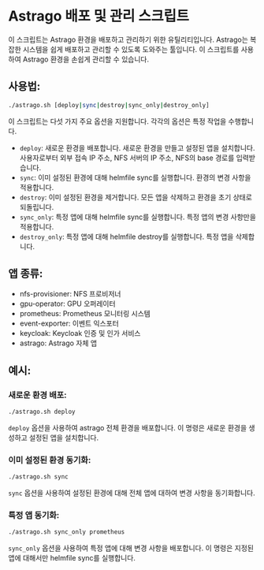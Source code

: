 # Astrago 배포 및 관리 스크립트

이 스크립트는 Astrago 환경을 배포하고 관리하기 위한 유틸리티입니다. Astrago는 복잡한 시스템을 쉽게 배포하고 관리할 수 있도록 도와주는 툴입니다. 이 스크립트를 사용하여 Astrago 환경을 손쉽게 관리할 수 있습니다.
## 사용법:

```bash
./astrago.sh [deploy|sync|destroy|sync_only|destroy_only]
```

이 스크립트는 다섯 가지 주요 옵션을 지원합니다. 각각의 옵션은 특정 작업을 수행합니다.

- `deploy`: 새로운 환경을 배포합니다. 새로운 환경을 만들고 설정된 앱을 설치합니다. 사용자로부터 외부 접속 IP 주소, NFS 서버의 IP 주소, NFS의 base 경로를 입력받습니다. 
- `sync`: 이미 설정된 환경에 대해 helmfile sync를 실행합니다. 환경의 변경 사항을 적용합니다. 
- `destroy`: 이미 설정된 환경을 제거합니다. 모든 앱을 삭제하고 환경을 초기 상태로 되돌립니다. 
- `sync_only`: 특정 앱에 대해 helmfile sync를 실행합니다. 특정 앱의 변경 사항만을 적용합니다. 
- `destroy_only`: 특정 앱에 대해 helmfile destroy를 실행합니다. 특정 앱을 삭제합니다.

## 앱 종류:
- nfs-provisioner: NFS 프로비저너
- gpu-operator: GPU 오퍼레이터
- prometheus: Prometheus 모니터링 시스템
- event-exporter: 이벤트 익스포터
- keycloak: Keycloak 인증 및 인가 서비스
- astrago: Astrago 자체 앱

## 예시:
### 새로운 환경 배포:
```bash
./astrago.sh deploy
```
`deploy` 옵션을 사용하여 astrago 전체 환경을 배포합니다. 이 명령은 새로운 환경을 생성하고 설정된 앱을 설치합니다.

### 이미 설정된 환경 동기화:
```bash
./astrago.sh sync
```
`sync` 옵션을 사용하여 설정된 환경에 대해 전체 앱에 대하여 변경 사항을 동기화합니다. 

### 특정 앱 동기화:
```bash
./astrago.sh sync_only prometheus
```
`sync_only` 옵션을 사용하여 특정 앱에 대해 변경 사항을 배포합니다. 이 명령은 지정된 앱에 대해서만 helmfile sync를 실행합니다.